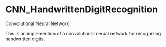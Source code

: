 # CNN_HandwrittenDigitRecognition
Convolutional Neural Network

This is an implemention of a convolutional nerual network for recognizing handwritten digits.
